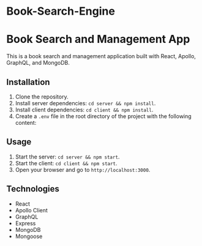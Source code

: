 # Book-Search-Engine

# Book Search and Management App

This is a book search and management application built with React, Apollo, GraphQL, and MongoDB.

## Installation

1. Clone the repository.
2. Install server dependencies: `cd server && npm install`.
3. Install client dependencies: `cd client && npm install`.
4. Create a `.env` file in the root directory of the project with the following content:


## Usage

1. Start the server: `cd server && npm start`.
2. Start the client: `cd client && npm start`.
3. Open your browser and go to `http://localhost:3000`.

## Technologies

- React
- Apollo Client
- GraphQL
- Express
- MongoDB
- Mongoose
